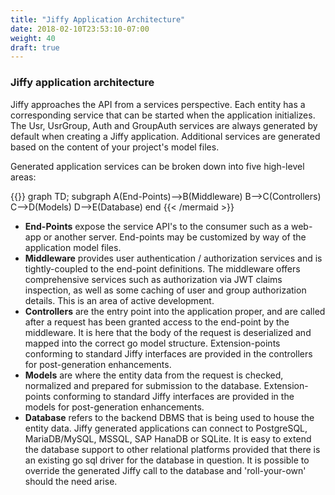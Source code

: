 ```yaml
---
title: "Jiffy Application Architecture"
date: 2018-02-10T23:53:10-07:00
weight: 40
draft: true
---
```


### Jiffy application architecture

Jiffy approaches the API from a services perspective.  Each entity has a corresponding service that can be started when the application initializes.  The Usr, UsrGroup, Auth and GroupAuth services are always generated by default when creating a Jiffy application.  Additional services are generated based on the content of your project's model files.

Generated application services can be broken down into five high-level areas:
<br/>

{{<mermaid align="center">}}
graph TD;
    subgraph 
    A(End-Points)-->B(Middleware)
    B-->C(Controllers)
    C-->D(Models)
    D-->E(Database)
    end
{{< /mermaid >}}
<br/>

* **End-Points** expose the service API's to the consumer such as a web-app or another server.  End-points may be customized by way of the application model files.
* **Middleware** provides user authentication / authorization services and is tightly-coupled to the end-point definitions.  The middleware offers comprehensive services such as authorization via JWT claims inspection, as well as some caching of user and group authorization details.  This is an area of active development.
* **Controllers** are the entry point into the application proper, and are called after a request has been granted access to the end-point by the middleware.  It is here that the body of the request is deserialized and mapped into the correct go model structure.  Extension-points conforming to standard Jiffy interfaces are provided in the controllers for post-generation enhancements.
* **Models** are where the entity data from the request is checked, normalized and prepared for submission to the database.  Extension-points conforming to standard Jiffy interfaces are provided in the models for post-generation enhancements.
* **Database** refers to the backend DBMS that is being used to house the entity data.  Jiffy generated applications can connect to PostgreSQL, MariaDB/MySQL, MSSQL, SAP HanaDB or SQLite.  It is easy to extend the database support to other relational platforms provided that there is an existing go sql driver for the database in question.  It is possible to override the generated Jiffy call to the database and 'roll-your-own' should the need arise.
